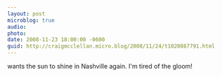 ```yaml
---
layout: post
microblog: true
audio: 
photo: 
date: 2008-11-23 18:00:00 -0600
guid: http://craigmcclellan.micro.blog/2008/11/24/t1020867791.html
---
```

wants the sun to shine in Nashville again. I'm tired of the gloom!
